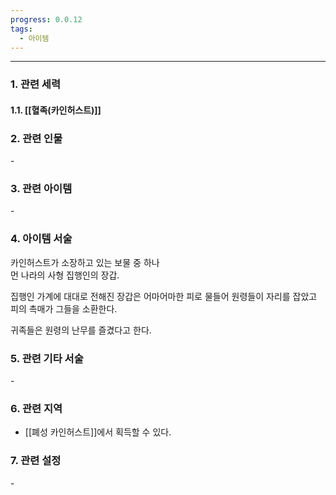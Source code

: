 ```yaml
---
progress: 0.0.12
tags:
  - 아이템
---
```

---
### 1. 관련 세력 
#### 1.1. [[혈족(카인허스트)]]

### 2. 관련 인물
\-
### 3. 관련 아이템
\-

### 4. 아이템 서술
카인허스트가 소장하고 있는 보물 중 하나  
먼 나라의 사형 집행인의 장갑.  
  
집행인 가계에 대대로 전해진 장갑은 어마어마한 피로 물들어 원령들이 자리를 잡았고 피의 촉매가 그들을 소환한다.  
  
귀족들은 원령의 난무를 즐겼다고 한다.

### 5. 관련 기타 서술
\-
### 6. 관련 지역
- [[폐성 카인허스트]]에서 획득할 수 있다.
### 7. 관련 설정
\-